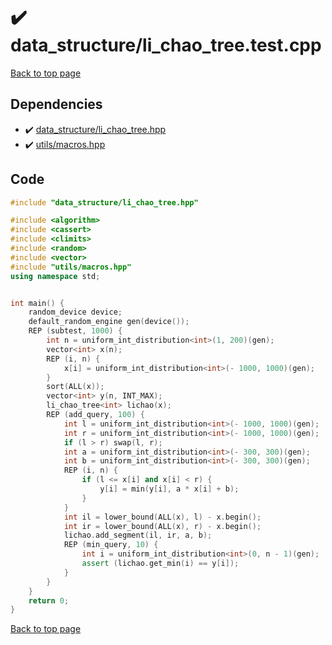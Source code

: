 <!-- mathjax config similar to math.stackexchange -->
<script type="text/javascript" async
  src="https://cdnjs.cloudflare.com/ajax/libs/mathjax/2.7.5/MathJax.js?config=TeX-MML-AM_CHTML">
</script>
<script type="text/x-mathjax-config">
  MathJax.Hub.Config({
    TeX: { equationNumbers: { autoNumber: "AMS" }},
    tex2jax: {
      inlineMath: [ ['$','$'] ],
      processEscapes: true
    },
    "HTML-CSS": { matchFontHeight: false },
    displayAlign: "left",
    displayIndent: "2em"
  });
</script>

<script type="text/javascript" src="https://cdnjs.cloudflare.com/ajax/libs/jquery/3.4.1/jquery.min.js"></script>
<script src="https://cdn.jsdelivr.net/npm/jquery-balloon-js@1.1.2/jquery.balloon.min.js" integrity="sha256-ZEYs9VrgAeNuPvs15E39OsyOJaIkXEEt10fzxJ20+2I=" crossorigin="anonymous"></script>
<script type="text/javascript" src="../../assets/js/copy-button.js"></script>
<link rel="stylesheet" href="../../assets/css/copy-button.css" />


# :heavy_check_mark: data_structure/li_chao_tree.test.cpp


[Back to top page](../../index.html)



## Dependencies
* :heavy_check_mark: [data_structure/li_chao_tree.hpp](../../library/data_structure/li_chao_tree.hpp.html)
* :heavy_check_mark: [utils/macros.hpp](../../library/utils/macros.hpp.html)


## Code
```cpp
#include "data_structure/li_chao_tree.hpp"

#include <algorithm>
#include <cassert>
#include <climits>
#include <random>
#include <vector>
#include "utils/macros.hpp"
using namespace std;


int main() {
    random_device device;
    default_random_engine gen(device());
    REP (subtest, 1000) {
        int n = uniform_int_distribution<int>(1, 200)(gen);
        vector<int> x(n);
        REP (i, n) {
            x[i] = uniform_int_distribution<int>(- 1000, 1000)(gen);
        }
        sort(ALL(x));
        vector<int> y(n, INT_MAX);
        li_chao_tree<int> lichao(x);
        REP (add_query, 100) {
            int l = uniform_int_distribution<int>(- 1000, 1000)(gen);
            int r = uniform_int_distribution<int>(- 1000, 1000)(gen);
            if (l > r) swap(l, r);
            int a = uniform_int_distribution<int>(- 300, 300)(gen);
            int b = uniform_int_distribution<int>(- 300, 300)(gen);
            REP (i, n) {
                if (l <= x[i] and x[i] < r) {
                    y[i] = min(y[i], a * x[i] + b);
                }
            }
            int il = lower_bound(ALL(x), l) - x.begin();
            int ir = lower_bound(ALL(x), r) - x.begin();
            lichao.add_segment(il, ir, a, b);
            REP (min_query, 10) {
                int i = uniform_int_distribution<int>(0, n - 1)(gen);
                assert (lichao.get_min(i) == y[i]);
            }
        }
    }
    return 0;
}

```

[Back to top page](../../index.html)

